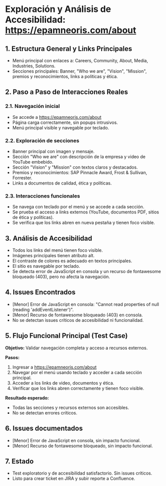 # Exploración y Análisis de Accesibilidad: https://epamneoris.com/about

## 1. Estructura General y Links Principales
- Menú principal con enlaces a: Careers, Community, About, Media, Industries, Solutions.
- Secciones principales: Banner, "Who we are", "Vision", "Mission", premios y reconocimientos, links a políticas y ética.

## 2. Paso a Paso de Interacciones Reales
### 2.1. Navegación inicial
- Se accede a https://epamneoris.com/about
- Página carga correctamente, sin popups intrusivos.
- Menú principal visible y navegable por teclado.

### 2.2. Exploración de secciones
- Banner principal con imagen y mensaje.
- Sección "Who we are" con descripción de la empresa y video de YouTube embebido.
- Sección "Vision" y "Mission" con textos claros y destacados.
- Premios y reconocimientos: SAP Pinnacle Award, Frost & Sullivan, Forrester.
- Links a documentos de calidad, ética y políticas.

### 2.3. Interacciones funcionales
- Se navega con teclado por el menú y se accede a cada sección.
- Se prueba el acceso a links externos (YouTube, documentos PDF, sitios de ética y políticas).
- Se verifica que los links abren en nueva pestaña y tienen foco visible.

## 3. Análisis de Accesibilidad
- Todos los links del menú tienen foco visible.
- Imágenes principales tienen atributo alt.
- El contraste de colores es adecuado en textos principales.
- El sitio es navegable por teclado.
- Se detecta error de JavaScript en consola y un recurso de fontawesome bloqueado (403), pero no afecta la navegación.

## 4. Issues Encontrados
- [Menor] Error de JavaScript en consola: "Cannot read properties of null (reading 'addEventListener')".
- [Menor] Recurso de fontawesome bloqueado (403) en consola.
- No se detectan issues críticos de accesibilidad ni funcionalidad.

## 5. Flujo Funcional Principal (Test Case)
**Objetivo:** Validar navegación completa y acceso a recursos externos.

**Pasos:**
1. Ingresar a https://epamneoris.com/about
2. Navegar por el menú usando teclado y acceder a cada sección principal.
3. Acceder a los links de video, documentos y ética.
4. Verificar que los links abren correctamente y tienen foco visible.

**Resultado esperado:**
- Todas las secciones y recursos externos son accesibles.
- No se detectan errores críticos.

## 6. Issues documentados
- [Menor] Error de JavaScript en consola, sin impacto funcional.
- [Menor] Recurso de fontawesome bloqueado, sin impacto funcional.

## 7. Estado
- Test exploratorio y de accesibilidad satisfactorio. Sin issues críticos.
- Listo para crear ticket en JIRA y subir reporte a Confluence.

